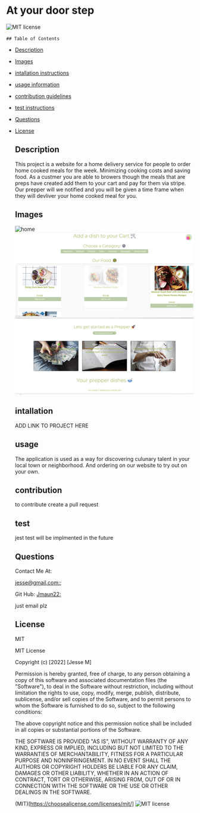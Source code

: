 # At your door step
  
  ![MIT license](https://img.shields.io/badge/license-MIT-blue.svg)

    ## Table of Contents
  - [Description](#description)
  - [Images](#images)
  - [intallation instructions](#intallation)
  - [usage information](#usage)
  - [contribution guidelines](#contribution)
  - [test instructions](#test)
  - [Questions](#Questions)
  - [License](#License)



    ## Description
    This project is a website for a home delivery service for people to order home cooked meals for the week. Minimizing cooking costs and saving food. As a custmer you are able to browers though the meals that are preps have created add them to your cart and pay for them via stripe. Our prepper will we notified and you will be given a time frame when they will devliver your home cooked meal for you. 

      ## Images 
       ![home](./images/home.png)
        ![dishes](./images/dishes.png)
        ![prepper](./images/prepper.png)


    ## intallation 
    ADD LINK TO PROJECT HERE


    ## usage 

    The application is used as a way for discovering culunary  talent in your local town or neighborhood. And ordering on our website to try out on your own.

    ## contribution

    to contribute create a pull request

    ## test 

    jest test will be implmented in the future

    ## Questions

    Contact Me At:



    [jesse@gmail.com:](jesse@gmail.com);

    Git Hub:
    [Jmaun22:](https://github.com/Jmaun22)

    just email plz

    ## License
    MIT
  
    
    MIT License

    Copyright (c) [2022] [Jesse M]
    
    Permission is hereby granted, free of charge, to any person obtaining a copy
    of this software and associated documentation files (the "Software"), to deal
    in the Software without restriction, including without limitation the rights
    to use, copy, modify, merge, publish, distribute, sublicense, and/or sell
    copies of the Software, and to permit persons to whom the Software is
    furnished to do so, subject to the following conditions:
    
    The above copyright notice and this permission notice shall be included in all
    copies or substantial portions of the Software.
    
    THE SOFTWARE IS PROVIDED "AS IS", WITHOUT WARRANTY OF ANY KIND, EXPRESS OR
    IMPLIED, INCLUDING BUT NOT LIMITED TO THE WARRANTIES OF MERCHANTABILITY,
    FITNESS FOR A PARTICULAR PURPOSE AND NONINFRINGEMENT. IN NO EVENT SHALL THE
    AUTHORS OR COPYRIGHT HOLDERS BE LIABLE FOR ANY CLAIM, DAMAGES OR OTHER
    LIABILITY, WHETHER IN AN ACTION OF CONTRACT, TORT OR OTHERWISE, ARISING FROM,
    OUT OF OR IN CONNECTION WITH THE SOFTWARE OR THE USE OR OTHER DEALINGS IN THE
    SOFTWARE.


    (MIT)[https://choosealicense.com/licenses/mit/]
    ![MIT license](https://img.shields.io/badge/license-MIT-blue.svg)

   

  
  